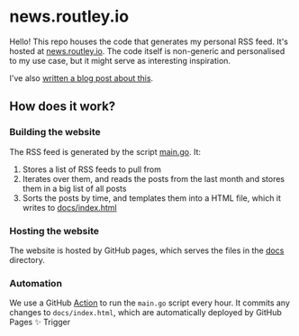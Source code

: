 # news.routley.io

Hello! This repo houses the code that generates my personal RSS feed. It's hosted at [news.routley.io](https://news.routley.io/). The code itself is non-generic and personalised to my use case, but it might serve as interesting inspiration.

I've also [written a blog post about this](https://routley.io/posts/bespoke-software-rss-aggregator/).

## How does it work?

### Building the website

The RSS feed is generated by the script [main.go](/main.go). It:

1. Stores a list of RSS feeds to pull from
2. Iterates over them, and reads the posts from the last month and stores them in a big list of all posts
3. Sorts the posts by time, and templates them into a HTML file, which it writes to [docs/index.html](docs/index.html)

### Hosting the website

The website is hosted by GitHub pages, which serves the files in the [docs](/docs) directory.

### Automation

We use a GitHub [Action](/.github/workflows/build-website.yml) to run the `main.go` script every hour. It commits any changes to `docs/index.html`, which are automatically deployed by GitHub Pages ✨
Trigger
